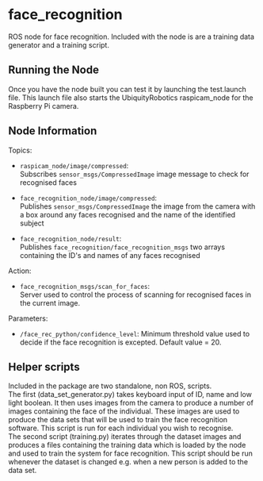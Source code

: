 # face_recognition

ROS node for face recognition. Included with the node is are a training data generator and a training script.

## Running the Node

Once you have the node built you can test it by launching the test.launch file. This launch file also starts the UbiquityRobotics raspicam_node for the Raspberry Pi camera.

## Node Information
Topics:

* `raspicam_node/image/compressed`:  
  Subscribes `sensor_msgs/CompressedImage` image message to check for recognised faces
  
* `face_recognition_node/image/compressed`:  
  Publishes `sensor_msgs/CompressedImage` the image from the camera with a box around any faces recognised and the name of the identified subject
  
* `face_recognition_node/result`:  
  Publishes `face_recognition/face_recognition_msgs` two arrays containing the ID's and names of any faces recognised

Action:

* `face_recognition_msgs/scan_for_faces`:  
  Server used to control the process of scanning for recognised faces in the current image.

Parameters:

* `/face_rec_python/confidence_level`: Minimum threshold value used to decide if the face recognition is excepted. Default value = 20.

## Helper scripts

Included in the package are two standalone, non ROS, scripts.  
The first (data_set_generator.py) takes keyboard input of ID, name and low light boolean. It then uses images from the camera to produce a number of images containing the face of the individual.
These images are used to produce the data sets that will be used to train the face recognition software. This script is run for each individual you wish to recognise.  
The second script (training.py) iterates through the dataset images and produces a files containing the training data which is loaded by the node and used to train the system for face recognition.
This script should be run whenever the dataset is changed e.g. when a new person is added to the data set.
